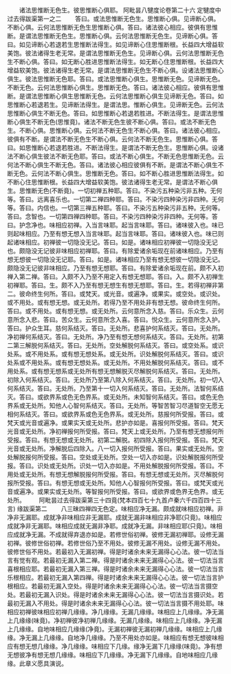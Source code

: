 <!-- { "loadSidebar": true } -->
　　诸法思惟断无色生。彼思惟断心俱耶。
阿毗昙八犍度论卷第二十六
定犍度中过去得跋渠第一之二
　　答曰。或法思惟断无色生。思惟断心俱。见谛断心俱。不断心俱。云何法思惟断无色生思惟断心俱。答曰。诸法彼心相应。彼俱有思惟断。是谓法思惟断无色生。思惟断心俱。云何法思惟断无色生。见谛断心俱。答曰。如见谛断心若退若生思惟断法得生。如见谛断心住思惟断根。长益四大增益软美饱。彼法诸得生老无常。是谓法思惟断无色生。见谛断心俱。云何法思惟断无色生不断心俱。答曰。如无断心胜进思惟断法得生。如无断心住思惟断根。长益四大增益软美饱。彼法诸得生老无常。是谓法思惟断无色生不断心俱。设诸法思惟断心俱生。彼法思惟断无色耶。答曰。或法思惟断心俱生。思惟断无色。见谛断无色。不断无色。云何法思惟断心俱生。思惟断无色。答曰。诸法彼心相应。彼俱有思惟断。是谓法思惟断心俱生思惟断无色。云何法思惟断心俱生见谛断无色。答曰。如思惟断心若退若生。见谛断法得生。是谓法思。惟断心俱生。见谛断无色。云何法思惟断心俱生不断无色。答曰。如思惟断心若退若胜进。不断法得生。是谓法思惟断心俱生不断无色(思惟竟)。诸法不断无色生彼不断心俱。答曰。或法不断无色生。不断心俱。思惟断心俱。云何法不断无色生不断心俱。答曰。诸法彼心相应。彼俱有不断。是谓法不断无色生不断心俱。云何法不断无色生。思惟断心俱。答曰。如思惟断心若退若胜进。不断法得生。是谓法不断无色生。思惟断心俱。设诸法不断心俱生彼法不断无色耶。答曰。或法不断心俱生。不断无色思惟断无色。云何法不断心俱生不断无色。答曰。诸法彼心相应彼俱有不断。是谓法不断心俱生不断无色。云何法不断心俱生。思惟断无色。答曰。如不断心胜进思惟断法得生。如不断心住思惟断根。长益四大增益软美饱。彼法诸得生老无常。是谓法不断心俱生。思惟断无色(不断竟)。一切初禅五种耶。答曰。不染污五种染污非五种。无何等。答曰。远离喜乐也。一切第二禅四种耶。答曰。不染污四种染污非四种。无何等。答曰。内信也。一切第三禅五种耶。答曰。不染污五种染污非五种。无何等。答曰。念智也。一切第四禅四种耶。答曰。不染污四种染污非四种。无何等。答曰。护念净也。味相应初禅。入当言味耶。起当言味耶。答曰。诸味彼入也。味已则起味相应。乃至有想无想入当言味耶。起当言味耶。答曰。诸味彼入也。味已则起诸味相应。初禅彼一切隐没无记。答曰。如是。诸味相应初禅彼一切隐没无记也。颇隐没无记彼非味相应初禅耶。答曰。有除爱诸余垢现在前诸味相应。乃至有想无想彼一切隐没无记耶。答曰。如是。诸味相应乃至有想无想彼一切隐没无记。颇隐没无记彼非味相应。乃至有想无想耶。答曰。有除爱诸余垢现在前。颇不入初禅入第二禅。答曰。入颇不入乃至不用定入有想无想耶。答曰。入。颇不入初禅生初禅耶。答曰。生。颇不入乃至有想无想生有想无想耶。答曰。生。若得初禅非第二。彼命终生何所。答曰。或梵天。或光音。或遍净。或果实。或空处。或识处。或不用处。或有想无想。或无处所。若得乃至不用处非有想无想。彼命终生何所。答曰。或不用处。或有想无想。或无处所。云何意所念入慈。答曰。乐众生。云何意所念入悲。答曰。苦众生。云何意所念入喜。答曰。悦众生。云何意所念入护。答曰。护众生耳。慈何系结灭。答曰。无处所。悲喜护何系结灭。答曰。无处所。净初禅何系结灭。答曰。无处所。净乃至有想无想何系结灭。答曰。无处所。初第二第三解脱何系结灭。答曰。无处所。空处解脱何系结灭。答曰。或空处系。或识处系。或不用处系。或有想无想处系。或无处所。识处解脱何系结灭。答曰。或识处系或不用处系。或有想无想处系。或无处所。不用处解脱何系结灭。答曰。或不用处系。或有想无想系或无处所有想无想解脱灭尽解脱何系结灭。答曰。无处所。初除入何系结灭。答曰。无处所乃至第八除入何系结灭。答曰。无处所。初一切入何系结灭。答曰。无处所。乃至第十一切入何系结灭。答曰。无处所。法智何系结灭。答曰。或欲界系或色无色界系。或无处所。未知智何系结灭。答曰。或色无色界系或无处所。知他人心智何系结灭。答曰。无处所。等智苦智习尽道智空无愿无相何系结灭。答曰。或欲界系或色无色界系。或无处所。慈报何所受报。答曰。或梵天或光音或遍净。或果实天或无处所。悲护亦如是。喜报何所受报。答曰。梵天光音或无处所。净初禅报何所受报。答曰。梵天上或无处所。乃至有想无想报何所受报。答曰。有想无想或无处所。初第二解脱。初四除入报何所受报。答曰。梵天光音或无处所。净解脱后四除入。八一切入报何所受报。答曰。果实或无处所。空处解脱报何所受报。答曰。空处或无处所。空处一切入亦如是。识处解脱报何所受报。答曰。识处或无处所。识处一切入亦如是。不用处解脱报何所受报。答曰。不用处或无处所。有想无想解脱报何所受报。答曰。有想无想或无处所。灭尽解脱何报所受报。答曰。有想无想或无处所。知他人心智报何所受报。答曰。或梵天或光音或遍净。或果实或无处所。等智报何所受报。答曰。或欲界或色界无色界。或无处所。
　　阿毗昙过去得跋渠第三十四竟(梵本四百七十九首卢秦六千四百四十三言)
缘跋渠第二
　　八三昧四禅四无色定。味相应净无漏。颇成就味相应初禅。非净非无漏耶。成就净非味相应非无漏耶。成就无漏非味相应非净耶(只竟)。味相应成就净非无漏耶。味相应成就无漏非净耶。成就净无漏。非味相应耶(只竟)。味相应成就净无漏。不成就得弃退亦如是。若修世俗初禅。彼修无漏初禅耶。设修无漏初禅。彼修世俗初禅。若修世俗乃至不用处。彼修无漏不用处。设修无漏不用处。彼修世俗不用处。若最初入无漏初禅。得是时诸余未来无漏得心心法。彼一切法当言有觉有观。若最初无漏入第二禅。得是时诸余未来无漏得心心法。彼一切法当言喜根相应耶。若最初无漏入第三禅。得是时诸余未来无漏得心心法。彼一切法当言乐根相应。若最初无漏入第四禅。得是时诸余未来无漏得心心法。彼一切法当言护根相应。若最初无漏入空处。得是时诸余未来无漏得心心法。彼一切法当言摄空处。若最初无漏入识处。得是时诸余未来无漏得心心法。彼一切法当言摄识处。若最初无漏入不用处。得是时诸余未来无漏得心心法。彼一切法当言摄不用处耶。味相应初禅彼味相应初禅几缘缘。净几缘缘。无漏几缘缘。味相应上几缘缘。净无漏上几缘缘(味竟)。净初禅彼净初禅几缘缘。无漏几缘缘。味相应上几缘缘。净无漏上几缘缘。自地味相应几缘缘(净竟)。无漏初禅彼无漏初禅几缘缘。味相应上几缘缘。净无漏上几缘缘。自地净几缘缘。乃至不用处亦如是。味相应有想无想彼味相应有想无想几缘缘。净几缘缘。味相应下几缘。缘净无漏下几缘缘(味竟)。净有想无想彼净有想无想几缘缘。味相应下几缘缘。净无漏下几缘缘。自地味相应几缘缘。此章义愿具演说。

